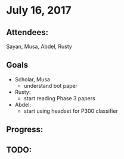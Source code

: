# July 16, 2017

## Attendees:
Sayan, Musa, Abdel, Rusty

## Goals
- Scholar, Musa
  - understand bot paper
- Rusty:
  - start reading Phase 3 papers
- Abdel:
  - start using headset for P300 classifier
## Progress:

## TODO:
